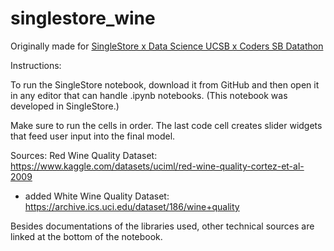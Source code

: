 # singlestore_wine
Originally made for [SingleStore x Data Science UCSB x Coders SB Datathon]([url](https://singlestore-ucsb-datathon-2024.devpost.com/))

Instructions:

To run the SingleStore notebook, download it from GitHub and then open it in any editor that can handle .ipynb notebooks. (This notebook was developed in SingleStore.)

Make sure to run the cells in order. The last code cell creates slider widgets that feed user input into the final model.

Sources:
Red Wine Quality Dataset: https://www.kaggle.com/datasets/uciml/red-wine-quality-cortez-et-al-2009
- added White Wine Quality Dataset: https://archive.ics.uci.edu/dataset/186/wine+quality

Besides documentations of the libraries used, other technical sources are linked at the bottom of the notebook.
